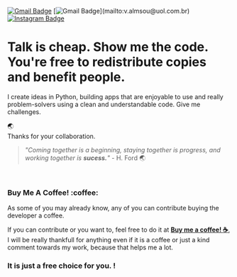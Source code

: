 [![Gmail Badge](https://img.shields.io/badge/-LinkedIn-blue?style=flat&logo=Linkedin&logoColor=white&link=https://www.linkedin.com/in/rebeccamanzi/)](https://www.linkedin.com/in/valmsou/)
[![Gmail Badge](https://img.shields.io/badge/-Gmail-c14438?style=flat&logo=Gmail&logoColor=white&link=mailto:)](mailto:v.almsou@uol.com.br)
[![Instagram Badge](https://img.shields.io/badge/-Instagram-C13584?style=flat&labelColor=C13584&logo=instagram&logoColor=white&link=https://www.instagram.com/v.alma_br/)](https://www.instagram.com/v.alma_br/)


# Talk is cheap. Show me the code. You're <b>free</b> to redistribute copies and benefit people.


I create ideas in Python, building apps that are enjoyable to use and really problem-solvers using a clean and understandable code.
Give me challenges. 
<br>

:earth_asia:  
Thanks for your collaboration.

> _"Coming together is a beginning,
> staying together is progress,
> and working together is **sucess.**"_ - H. Ford :earth_asia:
<br>

<h3><b> Buy Me A Coffee! :coffee:</b></h3>

As some of you may already know, any of you can contribute buying the developer a coffee.

If you can contribute or you want to, feel free to do it at [__Buy me a coffee! :coffee:__](https://www.buymeacoffee.com/vinialmeida), I will be really thankfull for anything even if it is a coffee or just a kind comment towards my work, because that helps me a lot.

### It is just a free choice for you. !
